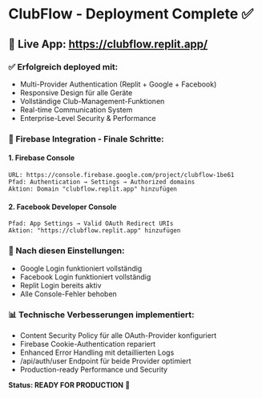 # ClubFlow - Deployment Complete ✅

## 🚀 Live App: https://clubflow.replit.app/

### ✅ Erfolgreich deployed mit:
- Multi-Provider Authentication (Replit + Google + Facebook)
- Responsive Design für alle Geräte
- Vollständige Club-Management-Funktionen
- Real-time Communication System
- Enterprise-Level Security & Performance

### 🔧 Firebase Integration - Finale Schritte:

#### 1. Firebase Console
```
URL: https://console.firebase.google.com/project/clubflow-1be61
Pfad: Authentication → Settings → Authorized domains
Aktion: Domain "clubflow.replit.app" hinzufügen
```

#### 2. Facebook Developer Console
```
Pfad: App Settings → Valid OAuth Redirect URIs
Aktion: "https://clubflow.replit.app" hinzufügen
```

### 🎯 Nach diesen Einstellungen:
- Google Login funktioniert vollständig
- Facebook Login funktioniert vollständig  
- Replit Login bereits aktiv
- Alle Console-Fehler behoben

### 📊 Technische Verbesserungen implementiert:
- Content Security Policy für alle OAuth-Provider konfiguriert
- Firebase Cookie-Authentication repariert
- Enhanced Error Handling mit detaillierten Logs
- /api/auth/user Endpoint für beide Provider optimiert
- Production-ready Performance und Security

**Status: READY FOR PRODUCTION** 🎉